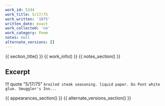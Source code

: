 ```yaml
---
work_id: 5244
work_title: 5/17/75
work_written: '1975'
written_date: exact
work_collected: 'no'
work_category: Poem
notes: null
alternate_versions: []
---
```


{{ section_title() }}
{{ work_info() }}
{{ notes_section() }}
## Excerpt
!!! quote "5/17/75"
    ```
    broiled steak seasoning.
    liquid paper.
    Du Pont white glue.
    Smuggler's Inn...
    ```

{{ appearances_section() }}
{{ alternate_versions_section() }}